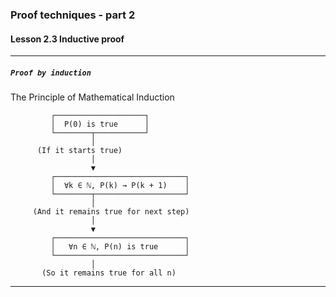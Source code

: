### Proof techniques - part 2

#### Lesson 2.3 Inductive proof

---

##### `Proof by induction`

The Principle of Mathematical Induction

             ┌────────────────────┐
             │  P(0) is true      │
             └────────┬───────────┘
                      │
          (If it starts true)
                      │
                      ▼
             ┌─────────────────────────────┐
             │  ∀k ∈ ℕ, P(k) → P(k + 1)    │
             └────────┬────────────────────┘
                      │
         (And it remains true for next step)
                      │
                      ▼
             ┌─────────────────────────────┐
             │   ∀n ∈ ℕ, P(n) is true      │
             └─────────────────────────────┘
                      │
           (So it remains true for all n)

---
